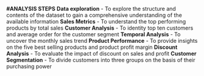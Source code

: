 **#ANALYSIS STEPS**
**Data exploration** - To explore the structure and contents of the dataset to gain a comprehensive understanding of the available information
**Sales Metrics** - To understand the top performing products by total sales
**Customer Analysis** - To identity top ten customers and average order for the customer segment
**Temporal Analysis** - To uncover the monthly sales trend
**Product Performance** - To provide insights on the five best selling products and product profit margin
**Discount Analysis** - To evaluate the impact of discount on sales and profit
**Customer Segmentation** - To divide customers into three groups on the basis of their purchasing power

